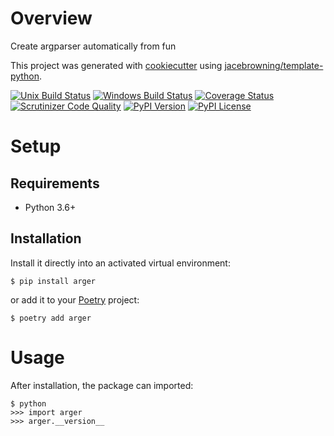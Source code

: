 # Overview

Create argparser automatically from fun

This project was generated with [cookiecutter](https://github.com/audreyr/cookiecutter) using [jacebrowning/template-python](https://github.com/jacebrowning/template-python).

[![Unix Build Status](https://img.shields.io/travis/jnoortheen/arger/master.svg?label=unix)](https://travis-ci.org/jnoortheen/arger)
[![Windows Build Status](https://img.shields.io/appveyor/ci/jnoortheen/arger/master.svg?label=windows)](https://ci.appveyor.com/project/jnoortheen/arger)
[![Coverage Status](https://img.shields.io/coveralls/jnoortheen/arger/master.svg)](https://coveralls.io/r/jnoortheen/arger)
[![Scrutinizer Code Quality](https://img.shields.io/scrutinizer/g/jnoortheen/arger.svg)](https://scrutinizer-ci.com/g/jnoortheen/arger/?branch=master)
[![PyPI Version](https://img.shields.io/pypi/v/arger.svg)](https://pypi.org/project/arger)
[![PyPI License](https://img.shields.io/pypi/l/arger.svg)](https://pypi.org/project/arger)

# Setup

## Requirements

* Python 3.6+

## Installation

Install it directly into an activated virtual environment:

```text
$ pip install arger
```

or add it to your [Poetry](https://poetry.eustace.io/) project:

```text
$ poetry add arger
```

# Usage

After installation, the package can imported:

```text
$ python
>>> import arger
>>> arger.__version__
```
